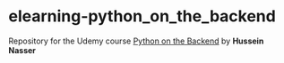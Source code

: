 # elearning-python_on_the_backend
Repository for the Udemy course [Python on the Backend](https://www.udemy.com/share/101w94CUcZdldTRXg=/) by __Hussein Nasser__ 
